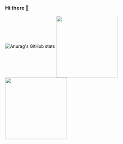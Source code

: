 ### Hi there 👋
![Anurag's GitHub stats](https://github-readme-stats.vercel.app/api?username=mahdidelavarz&show_icons=true&theme=transparent)
<a href="https://github.com/mahdidelavarz/github-readme-stats">
  <img height=200 align="center" src="https://github-readme-stats.vercel.app/api?username=mahdidelavarz" />
</a>
<a href="https://github.com/mahdidelavarz/convoychat">
  <img height=200 align="center" src="https://github-readme-stats.vercel.app/api/top-langs?username=mahdidelavarz&layout=compact&langs_count=8&card_width=320" />
</a>
